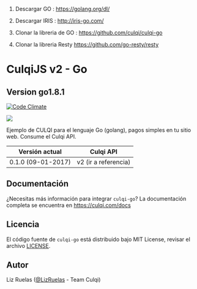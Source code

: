 

1. Descargar GO : https://golang.org/dl/

2. Descargar IRIS : http://iris-go.com/

3. Clonar la libreria de GO : https://github.com/culqi/culqi-go

4. Clonar la libreria Resty https://github.com/go-resty/resty 


# CulqiJS v2 - Go
## Version go1.8.1


[![Code Climate](https://codeclimate.com/github/culqi/culqi-go/badges/gpa.svg)](https://codeclimate.com/github/culqi/culqi-go)

![](http://i.imgur.com/Djajj50.png)


Ejemplo de CULQI para el lenguaje Go (golang), pagos simples en tu sitio web. Consume el Culqi API.

| Versión actual| Culqi API|
|----|----|
| 0.1.0 (09-01-2017) |v2 (ir a referencia)|



## Documentación

¿Necesitas más información para integrar `culqi-go`? La documentación completa se encuentra en https://culqi.com/docs


## Licencia

El código fuente de `culqi-go` está distribuido bajo MIT License, revisar el archivo [LICENSE](LICENSE).



## Autor

Liz Ruelas ([@LizRuelas](https://github.com/LizRuelas) - Team Culqi)  



